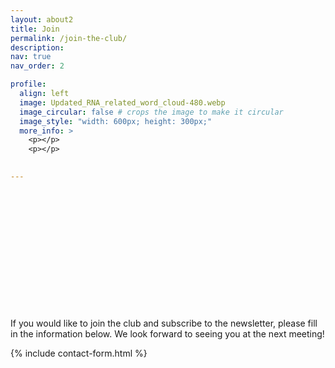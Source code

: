 ```yaml
---
layout: about2
title: Join
permalink: /join-the-club/
description: 
nav: true
nav_order: 2

profile:
  align: left
  image: Updated_RNA_related_word_cloud-480.webp
  image_circular: false # crops the image to make it circular
  image_style: "width: 600px; height: 300px;"
  more_info: >
    <p></p>
    <p></p>
    

---
```


<br><br><br><br><br><br><br><br><br><br><br><br>
If you would like to join the club and subscribe to the newsletter, please fill in the information below. We look forward to seeing you at the next meeting!

{% include contact-form.html %}



